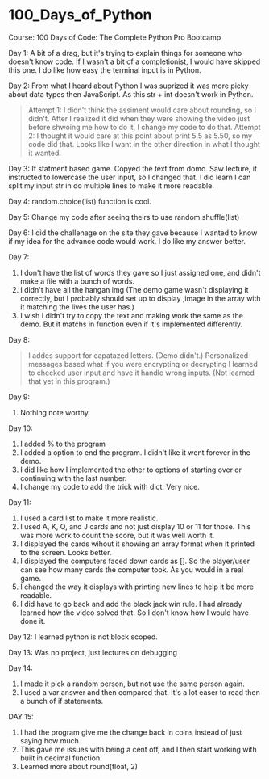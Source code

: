 # 100_Days_of_Python

Course: 100 Days of Code: The Complete Python Pro Bootcamp

Day 1: A bit of a drag, but it's trying to explain things for someone who doesn't know code. If I wasn't a bit of a completionist, I would have skipped this one. I do like how easy the terminal input is in Python.

Day 2: From what I heard about Python I was suprized it was more picky about data types then JavaScript. As this str + int doesn't work in Python.

> Attempt 1: I didn't think the assiment would care about rounding, so I didn't. After I realized it did when they were showing the video just before shwoing me how to do it, I change my code to do that.
> Attempt 2: I thought it would care at this point about print 5.5 as 5.50, so my code did that. Looks like I want in the other direction in what I thought it wanted.

Day 3: If statment based game. Copyed the text from domo. Saw lecture, it instructed to lowercase the user input, so I changed that. I did learn I can split my input str in do multiple lines to make it more readable.

Day 4: random.choice(list) function is cool.

Day 5: Change my code after seeing theirs to use random.shuffle(list)

Day 6: I did the challenage on the site they gave because I wanted to know if my idea for the advance code would work. I do like my answer better.

Day 7:

1. I don't have the list of words they gave so I just assigned one, and didn't make a file with a bunch of words.
2. I didn't have all the hangan img (The demo game wasn't displaying it correctly, but I probably should set up to display ,image in the array with it matching the lives the user has.)
3. I wish I didn't try to copy the text and making work the same as the demo. But it matchs in function even if it's implemented differently.

Day 8:

> I addes support for capatazed letters. (Demo didn't.)
> Personalized messages based what if you were encrypting or decrypting
> I learned to checked user input and have it handle wrong inputs. (Not learned that yet in this program.)

Day 9:

1. Nothing note worthy.

Day 10:

1. I added % to the program
2. I added a option to end the program. I didn't like it went forever in the demo.
3. I did like how I implemented the other to options of starting over or continuing with the last number.
4. I change my code to add the trick with dict. Very nice.

Day 11:

1. I used a card list to make it more realistic.
2. I used A, K, Q, and J cards and not just display 10 or 11 for those. This was more work to count the score, but it was well worth it.
3. I displayed the cards wihout it showing an array format when it printed to the screen. Looks better.
4. I displayed the computers faced down cards as []. So the player/user can see how many cards the computer took. As you would in a real game.
5. I changed the way it displays with printing new lines to help it be more readable.
6. I did have to go back and add the black jack win rule. I had already learned how the video solved that. So I don't know how I would have done it.

Day 12: I learned python is not block scoped.

Day 13: Was no project, just lectures on debugging

Day 14:

1. I made it pick a random person, but not use the same person again.
2. I used a var answer and then compared that. It's a lot easer to read then a bunch of if statements.

DAY 15:
1. I had the program give me the change back in coins instead of just saying how much.
2. This gave me issues with being a cent off, and I then start working with built in decimal function.
3. Learned more about round(float, 2)  